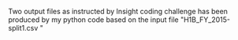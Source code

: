 Two output files as instructed by Insight coding challenge has been produced by my python code based on the input file 
"H1B_FY_2015-split1.csv "
